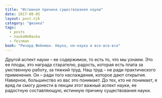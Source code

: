 ```yaml
---
title: "Истинная причина существования науки"
date: 2017-08-05
layout: post.njk
category: "физика"
tags:
  - posts
  - naukaNeNauka
  - feinman
book: "Ричард Фейнман. Наука, не-наука и все-все-все"
---
```


Другой аспект науки – ее содержимое, то есть то, что мы узнаем. Это ее плоды, это награда старателю, радость, которая есть плата за умственную работу, за тяжкий труд. Наш труд – не ради практического применения. Он – ради того наслаждения, которое дают открытия. Наверное, большинство из вас это понимает. До тех, кто не понимает, я вряд ли смогу донести в лекции этот важный аспект науки, ее радостную составляющую, истинную причину существования науки.
